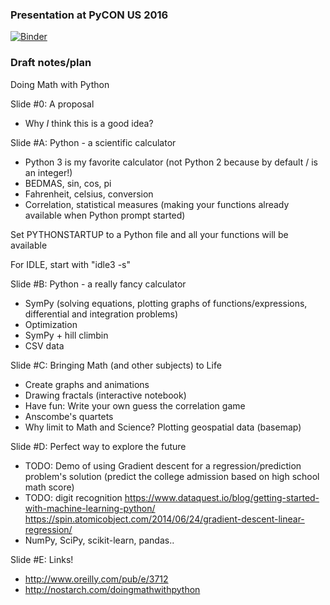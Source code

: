 ### Presentation at PyCON US 2016

[![Binder](http://mybinder.org/badge.svg)](http://mybinder.org/repo/doingmathwithpython/pycon-us-2016)

### Draft notes/plan

Doing Math with Python

Slide #0:  A proposal

- Why *I* think this is a good idea?

Slide #A: Python - a scientific calculator

- Python 3 is my favorite calculator (not Python 2 because by default / is an integer!)
- BEDMAS, sin, cos, pi
- Fahrenheit, celsius, conversion
- Correlation, statistical measures
(making your functions already available when Python prompt started)

Set PYTHONSTARTUP to a Python file and all your functions will be available

For IDLE, start with "idle3 -s"

Slide #B: Python - a really fancy calculator

- SymPy (solving equations, plotting graphs of functions/expressions, differential and integration problems)
- Optimization
- SymPy + hill climbin
- CSV data

Slide #C: Bringing Math (and other subjects) to Life

- Create graphs and animations
- Drawing fractals (interactive notebook)
- Have fun: Write your own guess the correlation game
- Anscombe's quartets
- Why limit to Math and Science? Plotting geospatial data (basemap)

Slide #D: Perfect way to explore the future

- TODO: Demo of using Gradient descent for a regression/prediction problem's solution (predict the college admission based on high school math score)
- TODO: digit recognition
  https://www.dataquest.io/blog/getting-started-with-machine-learning-python/
  https://spin.atomicobject.com/2014/06/24/gradient-descent-linear-regression/
- NumPy, SciPy, scikit-learn, pandas..

Slide #E: Links!

- http://www.oreilly.com/pub/e/3712
- http://nostarch.com/doingmathwithpython

